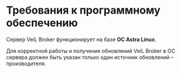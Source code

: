 # Требования к программному обеспечению

Сервер VeiL Broker функционирует на базе **ОС Astra Linux**. 

Для корректной работы и получения обновлений VeiL Broker в ОС сервера должен 
быть указан только один источник обновлений – производителя.